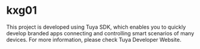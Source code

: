 # kxg01
This project is developed using Tuya SDK, which enables you to quickly develop branded
apps connecting and controlling smart scenarios of many devices.
For more information, please check Tuya Developer Website.
